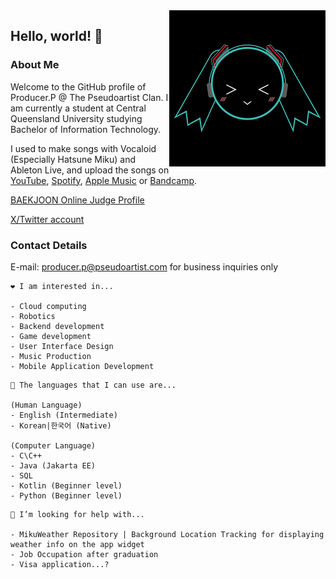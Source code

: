 <img align="right" src="https://github.com/Playstationmaster/Playstationmaster/blob/main/producerp.png?raw=true" height="250px"/>

## Hello, world! 👋
### About Me
Welcome to the GitHub profile of Producer.P @ The Pseudoartist Clan. 
I am currently a student at Central Queensland University studying Bachelor of Information Technology. 

I used to make songs with Vocaloid (Especially Hatsune Miku) and Ableton Live, and upload the songs on [YouTube](https://www.youtube.com/channel/UCarEOkNB1sqPxUCr8jWRTDA), [Spotify](https://open.spotify.com/artist/44pVO0Kaf8E99BoUaOVECl), [Apple Music](https://music.apple.com/us/artist/producer-p/1436901294) or [Bandcamp](https://pseudoartist.bandcamp.com/). 

[BAEKJOON Online Judge Profile](https://www.acmicpc.net/user/psmaster0904)

[X/Twitter account](https://twitter.com/maxin0904)

### Contact Details
E-mail: producer.p@pseudoartist.com for business inquiries only

```
❤️ I am interested in...

- Cloud computing
- Robotics
- Backend development
- Game development
- User Interface Design
- Music Production
- Mobile Application Development
```

```
💬 The languages that I can use are...

(Human Language)
- English (Intermediate)
- Korean|한국어 (Native)

(Computer Language)
- C\C++
- Java (Jakarta EE)
- SQL
- Kotlin (Beginner level)
- Python (Beginner level)
```

```
🤔 I’m looking for help with...

- MikuWeather Repository | Background Location Tracking for displaying weather info on the app widget
- Job Occupation after graduation
- Visa application...?
```
